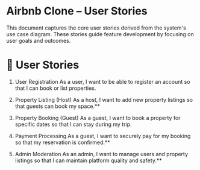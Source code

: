 # Airbnb Clone – User Stories

This document captures the core user stories derived from the system's use case diagram. These stories guide feature development by focusing on user goals and outcomes.

# 👤 User Stories

1. User Registration
As a user, I want to be able to register an account so that I can book or list properties.
2. Property Listing (Host)
As a host, I want to add new property listings so that guests can book my space.**

3. Property Booking (Guest)
As a guest, I want to book a property for specific dates so that I can stay during my trip.

4. Payment Processing
As a guest, I want to securely pay for my booking so that my reservation is confirmed.**

5. Admin Moderation
As an admin, I want to manage users and property listings so that I can maintain platform quality and safety.**



